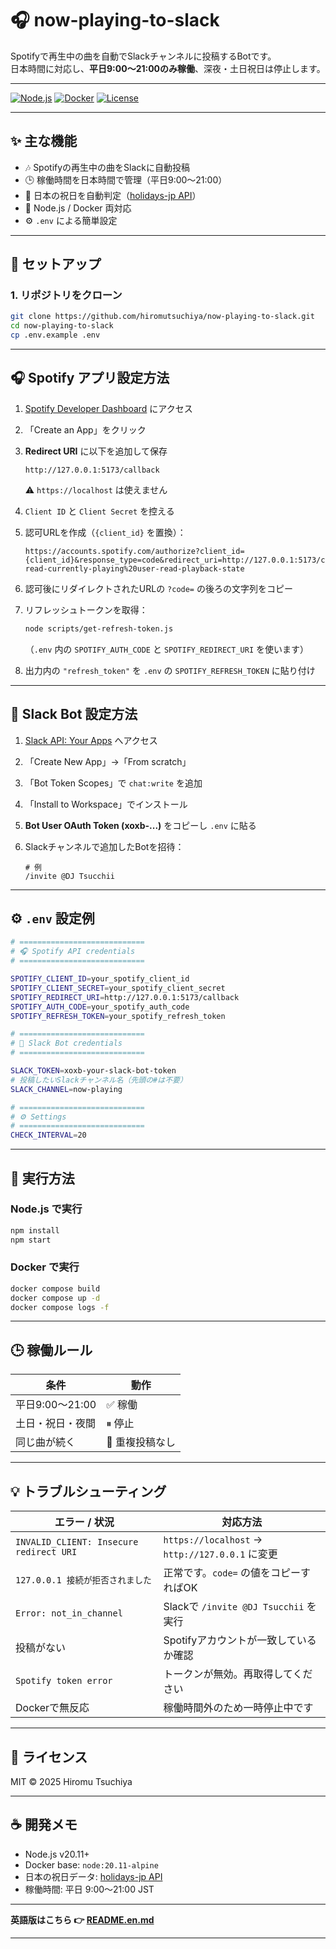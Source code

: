 # 🎧 now-playing-to-slack

Spotifyで再生中の曲を自動でSlackチャンネルに投稿するBotです。  
日本時間に対応し、**平日9:00〜21:00のみ稼働**、深夜・土日祝日は停止します。

---

[![Node.js](https://img.shields.io/badge/Node.js-20.x-green.svg)](https://nodejs.org/)
[![Docker](https://img.shields.io/badge/Docker-ready-blue.svg)](https://www.docker.com/)
[![License](https://img.shields.io/badge/license-MIT-lightgrey.svg)](LICENSE)

---

## ✨ 主な機能
- 🎶 Spotifyの再生中の曲をSlackに自動投稿  
- 🕒 稼働時間を日本時間で管理（平日9:00〜21:00）  
- 🎌 日本の祝日を自動判定（[holidays-jp API](https://holidays-jp.github.io/)）  
- 🐳 Node.js / Docker 両対応  
- ⚙️ `.env` による簡単設定  

---

## 🚀 セットアップ

### 1. リポジトリをクローン
```bash
git clone https://github.com/hiromutsuchiya/now-playing-to-slack.git
cd now-playing-to-slack
cp .env.example .env
````

---

## 🎧 Spotify アプリ設定方法

1. [Spotify Developer Dashboard](https://developer.spotify.com/dashboard) にアクセス
2. 「Create an App」をクリック
3. **Redirect URI** に以下を追加して保存

   ```
   http://127.0.0.1:5173/callback
   ```

   ⚠️ `https://localhost` は使えません
4. `Client ID` と `Client Secret` を控える
5. 認可URLを作成（`{client_id}` を置換）：

   ```
   https://accounts.spotify.com/authorize?client_id={client_id}&response_type=code&redirect_uri=http://127.0.0.1:5173/callback&scope=user-read-currently-playing%20user-read-playback-state
   ```
6. 認可後にリダイレクトされたURLの `?code=` の後ろの文字列をコピー
7. リフレッシュトークンを取得：

   ```bash
   node scripts/get-refresh-token.js
   ```

   （`.env` 内の `SPOTIFY_AUTH_CODE` と `SPOTIFY_REDIRECT_URI` を使います）
8. 出力内の `"refresh_token"` を `.env` の `SPOTIFY_REFRESH_TOKEN` に貼り付け

---

## 💬 Slack Bot 設定方法

1. [Slack API: Your Apps](https://api.slack.com/apps) へアクセス
2. 「Create New App」→「From scratch」
3. 「Bot Token Scopes」で `chat:write` を追加
4. 「Install to Workspace」でインストール
5. **Bot User OAuth Token (xoxb-...)** をコピーし `.env` に貼る
6. Slackチャンネルで追加したBotを招待：

   ```
   # 例
   /invite @DJ Tsucchii
   ```

---

## ⚙️ `.env` 設定例

```bash
# ============================
# 🎧 Spotify API credentials
# ============================

SPOTIFY_CLIENT_ID=your_spotify_client_id
SPOTIFY_CLIENT_SECRET=your_spotify_client_secret
SPOTIFY_REDIRECT_URI=http://127.0.0.1:5173/callback
SPOTIFY_AUTH_CODE=your_spotify_auth_code
SPOTIFY_REFRESH_TOKEN=your_spotify_refresh_token

# ============================
# 💬 Slack Bot credentials
# ============================

SLACK_TOKEN=xoxb-your-slack-bot-token
# 投稿したいSlackチャンネル名（先頭の#は不要）
SLACK_CHANNEL=now-playing

# ============================
# ⚙️ Settings
# ============================
CHECK_INTERVAL=20
```

---

## 🏃 実行方法

### Node.js で実行

```bash
npm install
npm start
```

### Docker で実行

```bash
docker compose build
docker compose up -d
docker compose logs -f
```

---

## 🕒 稼働ルール

| 条件           | 動作        |
| ------------ | --------- |
| 平日9:00〜21:00 | ✅ 稼働      |
| 土日・祝日・夜間     | ⏸ 停止      |
| 同じ曲が続く       | 🚫 重複投稿なし |

---

## 💡 トラブルシューティング

| エラー / 状況                                | 対応方法                                         |
| --------------------------------------- | -------------------------------------------- |
| `INVALID_CLIENT: Insecure redirect URI` | `https://localhost` → `http://127.0.0.1` に変更 |
| `127.0.0.1 接続が拒否されました`                  | 正常です。`code=` の値をコピーすればOK                     |
| `Error: not_in_channel`                 | Slackで `/invite @DJ Tsucchii` を実行            |
| 投稿がない                                   | Spotifyアカウントが一致しているか確認                       |
| `Spotify token error`                   | トークンが無効。再取得してください                            |
| Dockerで無反応                              | 稼働時間外のため一時停止中です                              |

---

## 🪪 ライセンス

MIT © 2025 Hiromu Tsuchiya

---

## ☕ 開発メモ

* Node.js v20.11+
* Docker base: `node:20.11-alpine`
* 日本の祝日データ: [holidays-jp API](https://holidays-jp.github.io/api/v1/date.json)
* 稼働時間: 平日 9:00〜21:00 JST

---

**英語版はこちら 👉 [README.en.md](README.en.md)**

---